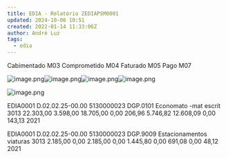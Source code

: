 ```yaml
---
title: EDIA - Relatório ZEDIAPSM0001
updated: 2024-10-06 10:51
created: 2022-01-14 11:33:06Z
author: André Luz
tags:
  - edia
---
```


Cabimentado M03
Comprometido M04
Faturado M05
Pago M07

![image.png](image-47.png)![image.png](image-44.png)![image.png](image-48.png)![image.png](image-45.png)

![image.png](image-46.png)

EDIA0001	D.02.02.25-00.00	5130000023	DGP.0101	Economato -mat escrit	3013	22.303,00	3.598,00	18.705,00	0,00	206,96	5.746,82	12.608,09	0,00	143,13	2021

EDIA0001	D.02.02.25-00.00	5130000023	DGP.9009	Estacionamentos viaturas	3013	2.185,00	0,00	2.185,00	0,00	1.445,80	0,00	691,08	0,00	48,12	2021